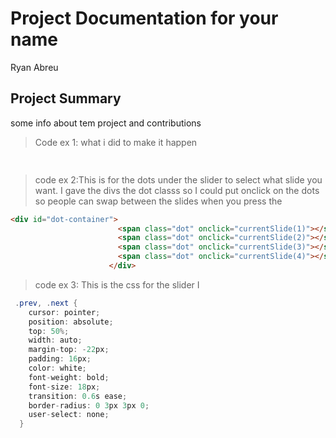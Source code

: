 # Project Documentation for your name
Ryan Abreu
## Project Summary
some info about tem project and contributions
> Code ex 1: what i did to make it happen
```js
 
```
> code ex 2:This is for the dots under the slider to select what slide you want. I gave the divs the dot classs so I could put onclick on the dots so people can swap between the slides when you press the  
```html
<div id="dot-container">
                        <span class="dot" onclick="currentSlide(1)"></span>
                        <span class="dot" onclick="currentSlide(2)"></span>
                        <span class="dot" onclick="currentSlide(3)"></span>
                        <span class="dot" onclick="currentSlide(4)"></span>
                      </div>   
```
> code ex 3: This is the css for the slider I 
```cs
 .prev, .next {
    cursor: pointer;
    position: absolute;
    top: 50%;
    width: auto;
    margin-top: -22px;
    padding: 16px;
    color: white;
    font-weight: bold;
    font-size: 18px;
    transition: 0.6s ease;
    border-radius: 0 3px 3px 0;
    user-select: none;
  }
```

